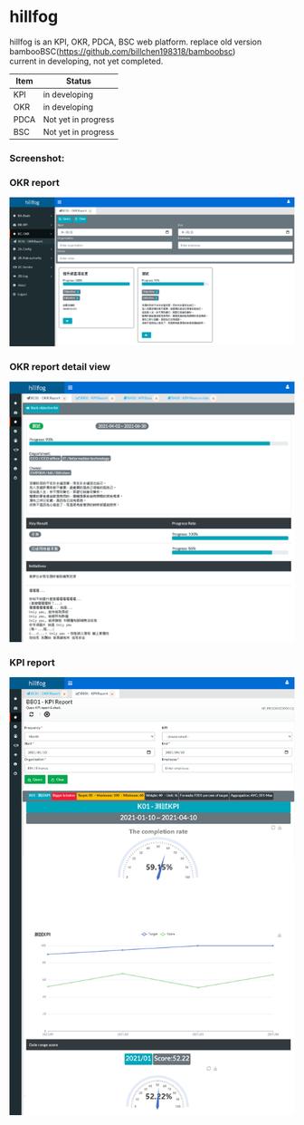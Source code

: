 # hillfog
hillfog is an KPI, OKR, PDCA, BSC web platform. replace old version bambooBSC(https://github.com/billchen198318/bamboobsc)
<br>
current in developing, not yet completed.

Item  | Status
------------- | -------------
KPI  | in developing
OKR  | in developing
PDCA  | Not yet in progress
BSC  | Not yet in progress

### Screenshot: 

### OKR report
<img alt="demo1" src="https://raw.githubusercontent.com/billchen198318/hillfog/master/doc/P01.png">

### OKR report detail view
<img alt="demo2" src="https://raw.githubusercontent.com/billchen198318/hillfog/master/doc/P02.png">

### KPI report
<img alt="demo3" src="https://raw.githubusercontent.com/billchen198318/hillfog/master/doc/P03.png">
